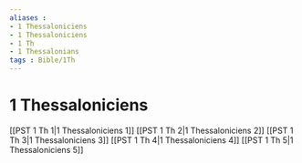 ```yaml
---
aliases : 
- 1 Thessaloniciens
- 1 Thessaloniciens
- 1 Th
- 1 Thessalonians
tags : Bible/1Th
---
```


# 1 Thessaloniciens

[[PST 1 Th 1|1 Thessaloniciens 1]]
[[PST 1 Th 2|1 Thessaloniciens 2]]
[[PST 1 Th 3|1 Thessaloniciens 3]]
[[PST 1 Th 4|1 Thessaloniciens 4]]
[[PST 1 Th 5|1 Thessaloniciens 5]]
